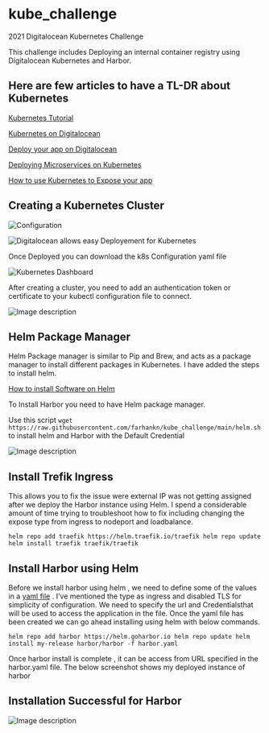# kube_challenge
2021 Digitalocean Kubernetes Challenge


This challenge includes Deploying an internal container registry using Digitalocean Kubernetes and Harbor.

## Here are few articles to have a TL-DR about Kubernetes

[Kubernetes Tutorial](https://kubernetes.io/docs/tutorials/
)


[Kubernetes on Digitalocean](https://www.digitalocean.com/community/tech_talks/getting-started-with-kubernetes-on-digitalocean
)


[Deploy your app on Digitalocean](https://www.digitalocean.com/community/tech_talks/how-to-deploy-your-application-or-microservice-as-a-kubernetes-deployment
)


[Deploying Microservices on Kubernetes](https://www.digitalocean.com/community/tech_talks/deploying-microservices-as-kubernetes-daemonsets-and-jobs
)


[How to use Kubernetes to Expose your app](https://www.digitalocean.com/community/tech_talks/how-to-use-kubernetes-services-to-expose-your-app
)



## Creating a Kubernetes Cluster


![Configuration](https://dev-to-uploads.s3.amazonaws.com/uploads/articles/ks7dxizrpuchmj3j7g5o.png)

![Digitalocean allows easy Deployement for Kubernetes](https://dev-to-uploads.s3.amazonaws.com/uploads/articles/jg2sww4p1t3co30wfab4.png)


Once Deployed you can download the k8s Configuration yaml file


![Kubernetes Dashboard](https://dev-to-uploads.s3.amazonaws.com/uploads/articles/b9emq7c11dm93pkuuynm.png)


After creating a cluster, you need to add an authentication token or certificate to your kubectl configuration file to connect.

![Image description](https://dev-to-uploads.s3.amazonaws.com/uploads/articles/xiqtyd157skl9j6vbc6p.png)

## Helm Package Manager

Helm Package manager is similar to Pip and Brew, and acts as a package manager to install different packages in Kubernetes. I have added the steps to install helm.

[How to install Software on Helm](https://www.digitalocean.com/community/tutorials/how-to-install-software-on-kubernetes-clusters-with-the-helm-3-package-manager)

To Install Harbor you need to have Helm package manager.

Use this script `wget https://raw.githubusercontent.com/farhankn/kube_challenge/main/helm.sh` to install helm and Harbor with the Default Credential

![Image description](https://dev-to-uploads.s3.amazonaws.com/uploads/articles/7oq1opvpc5zf4kwzf9m5.png)


## Install Trefik Ingress
This allows you to fix the issue were external IP was not getting assigned after we  deploy the Harbor instance using Helm. I spend a considerable amount of time trying to troubleshoot how to fix including changing the expose type from ingress to nodeport and loadbalance.

`helm repo add traefik https://helm.traefik.io/traefik
helm repo update
helm install traefik traefik/traefik`


## Install Harbor using Helm

Before we install harbor using helm , we need to define some of the values in a [yaml file](https://github.com/farhankn/kube_challenge/blob/main/harbor.yml) . I’ve mentioned the type as ingress and disabled TLS for simplicity of configuration. We need to specify the url and Credentialsthat will be used to access the application in the file.
Once the yaml file has been created we can go ahead installing using helm with below commands.

`helm repo add harbor https://helm.goharbor.io
helm repo update
helm install my-release harbor/harbor -f harbor.yaml
`

Once harbor install is complete , it can be access from URL specified in the harbor.yaml file. The below screenshot shows my deployed instance of harbor



## Installation Successful for Harbor
 
![Image description](https://dev-to-uploads.s3.amazonaws.com/uploads/articles/o8pl8kxjkdc3sue30q0r.png)
 
